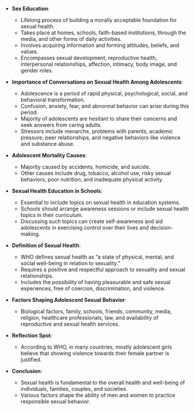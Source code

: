 - **Sex Education**:
    
    - Lifelong process of building a morally acceptable foundation for sexual health.
    - Takes place at homes, schools, faith-based institutions, through the media, and other forms of daily activities.
    - Involves acquiring information and forming attitudes, beliefs, and values.
    - Encompasses sexual development, reproductive health, interpersonal relationships, affection, intimacy, body image, and gender roles.
- **Importance of Conversations on Sexual Health Among Adolescents**:
    
    - Adolescence is a period of rapid physical, psychological, social, and behavioral transformation.
    - Confusion, anxiety, fear, and abnormal behavior can arise during this period.
    - Majority of adolescents are hesitant to share their concerns and seek answers from caring adults.
    - Stressors include menarche, problems with parents, academic pressure, peer relationships, and negative behaviors like violence and substance abuse.
- **Adolescent Mortality Causes**:
    
    - Majority caused by accidents, homicide, and suicide.
    - Other causes include drug, tobacco, alcohol use, risky sexual behaviors, poor nutrition, and inadequate physical activity.
- **Sexual Health Education in Schools**:
    
    - Essential to include topics on sexual health in education systems.
    - Schools should arrange awareness sessions or include sexual health topics in their curriculum.
    - Discussing such topics can create self-awareness and aid adolescents in exercising control over their lives and decision-making.
- **Definition of Sexual Health**:
    
    - WHO defines sexual health as “a state of physical, mental, and social well-being in relation to sexuality.”
    - Requires a positive and respectful approach to sexuality and sexual relationships.
    - Includes the possibility of having pleasurable and safe sexual experiences, free of coercion, discrimination, and violence.
- **Factors Shaping Adolescent Sexual Behavior**:
    
    - Biological factors, family, schools, friends, community, media, religion, healthcare professionals, law, and availability of reproductive and sexual health services.
- **Reflection Spot**:
    
    - According to WHO, in many countries, mostly adolescent girls believe that showing violence towards their female partner is justified.
- **Conclusion**:
    
    - Sexual health is fundamental to the overall health and well-being of individuals, families, couples, and societies.
    - Various factors shape the ability of men and women to practice responsible sexual behavior.